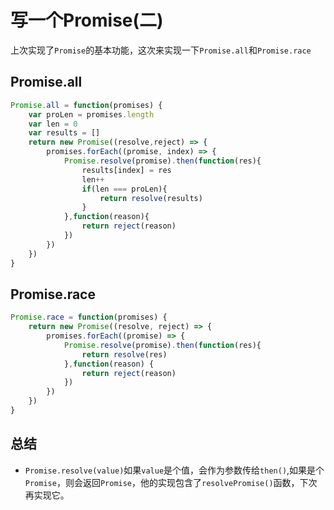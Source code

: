 # 写一个Promise(二)

上次实现了`Promise`的基本功能，这次来实现一下`Promise.all`和`Promise.race`
## Promise.all
```js
Promise.all = function(promises) {
	var proLen = promises.length
	var len = 0
	var results = []
	return new Promise((resolve,reject) => {
		promises.forEach((promise, index) => {
			Promise.resolve(promise).then(function(res){
				results[index] = res
				len++
				if(len === proLen){
					return resolve(results)
				}
			},function(reason){
				return reject(reason)
			})
		})
	})
}
```

## Promise.race
```js
Promise.race = function(promises) {
	return new Promise((resolve, reject) => {
		promises.forEach((promise) => {
			Promise.resolve(promise).then(function(res){
				return resolve(res)
			},function(reason) {
				return reject(reason)
			})
		})
	})
}
```

## 总结
- `Promise.resolve(value)`如果`value`是个值，会作为参数传给`then()`,如果是个`Promise`，则会返回`Promise`，他的实现包含了`resolvePromise()`函数，下次再实现它。